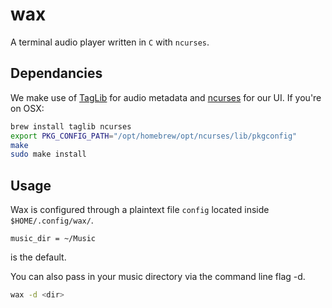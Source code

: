 # wax

A terminal audio player written in `C` with `ncurses`.

## Dependancies

We make use of [TagLib](https://taglib.org/) for audio metadata and [ncurses](https://invisible-island.net/ncurses/) for our UI.
If you're on OSX:

```bash
brew install taglib ncurses
export PKG_CONFIG_PATH="/opt/homebrew/opt/ncurses/lib/pkgconfig"
make
sudo make install
```

## Usage

Wax is configured through a plaintext file `config` located inside `$HOME/.config/wax/`.

```
music_dir = ~/Music
```
is the default.

You can also pass in your music directory via the command line flag -d.

```bash
wax -d <dir>
```
